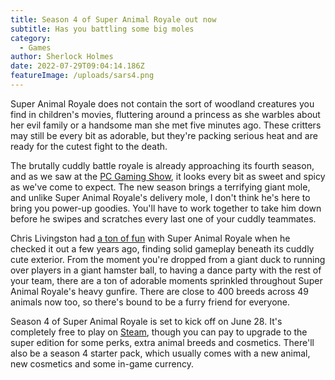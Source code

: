 ```yaml
---
title: Season 4 of Super Animal Royale out now
subtitle: Has you battling some big moles
category:
  - Games
author: Sherlock Holmes
date: 2022-07-29T09:04:14.186Z
featureImage: /uploads/sars4.png
---
```

Super Animal Royale does not contain the sort of woodland creatures you find in children's movies, fluttering around a princess as she warbles about her evil family or a handsome man she met five minutes ago. These critters may still be every bit as adorable, but they're packing serious heat and are ready for the cutest fight to the death. 

The brutally cuddly battle royale is already approaching its fourth season, and as we saw at the [PC Gaming Show](https://www.pcgamer.com/how-to-watch-pc-gaming-show-2022/), it looks every bit as sweet and spicy as we've come to expect. The new season brings a terrifying giant mole, and unlike Super Animal Royale's delivery mole, I don't think he's here to bring you power-up goodies. You'll have to work together to take him down before he swipes and scratches every last one of your cuddly teammates.

Chris Livingston had [a ton of fun](https://www.pcgamer.com/super-animal-royale-demo-lets-you-play-free-for-as-long-as-you-like/) with Super Animal Royale when he checked it out a few years ago, finding solid gameplay beneath its cuddly cute exterior. From the moment you're dropped from a giant duck to running over players in a giant hamster ball, to having a dance party with the rest of your team, there are a ton of adorable moments sprinkled throughout Super Animal Royale's heavy gunfire. There are close to 400 breeds across 49 animals now too, so there's bound to be a furry friend for everyone.

Season 4 of Super Animal Royale is set to kick off on June 28. It's completely free to play on [Steam](https://store.steampowered.com/app/843380/Super_Animal_Royale/), though you can pay to upgrade to the super edition for some perks, extra animal breeds and cosmetics. There'll also be a season 4 starter pack, which usually comes with a new animal, new cosmetics and some in-game currency.